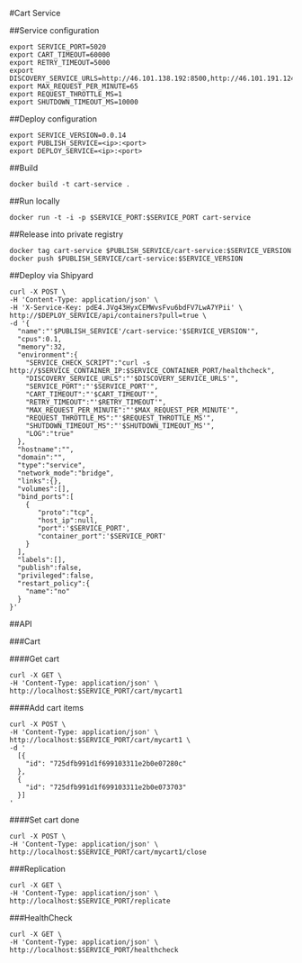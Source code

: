 #Cart Service

##Service configuration

```
export SERVICE_PORT=5020
export CART_TIMEOUT=60000
export RETRY_TIMEOUT=5000
export DISCOVERY_SERVICE_URLS=http://46.101.138.192:8500,http://46.101.191.124:8500
export MAX_REQUEST_PER_MINUTE=65
export REQUEST_THROTTLE_MS=1
export SHUTDOWN_TIMEOUT_MS=10000
```

##Deploy configuration

```
export SERVICE_VERSION=0.0.14
export PUBLISH_SERVICE=<ip>:<port>
export DEPLOY_SERVICE=<ip>:<port>
```

##Build

`docker build -t cart-service .`

##Run locally

`docker run -t -i -p $SERVICE_PORT:$SERVICE_PORT cart-service`

##Release into private registry

```
docker tag cart-service $PUBLISH_SERVICE/cart-service:$SERVICE_VERSION
docker push $PUBLISH_SERVICE/cart-service:$SERVICE_VERSION
```

##Deploy via Shipyard

```
curl -X POST \
-H 'Content-Type: application/json' \
-H 'X-Service-Key: pdE4.JVg43HyxCEMWvsFvu6bdFV7LwA7YPii' \
http://$DEPLOY_SERVICE/api/containers?pull=true \
-d '{  
  "name":"'$PUBLISH_SERVICE'/cart-service:'$SERVICE_VERSION'",
  "cpus":0.1,
  "memory":32,
  "environment":{
    "SERVICE_CHECK_SCRIPT":"curl -s http://$SERVICE_CONTAINER_IP:$SERVICE_CONTAINER_PORT/healthcheck",
    "DISCOVERY_SERVICE_URLS":"'$DISCOVERY_SERVICE_URLS'",
    "SERVICE_PORT":"'$SERVICE_PORT'",
    "CART_TIMEOUT":"'$CART_TIMEOUT'",
    "RETRY_TIMEOUT":"'$RETRY_TIMEOUT'",
    "MAX_REQUEST_PER_MINUTE":"'$MAX_REQUEST_PER_MINUTE'",
    "REQUEST_THROTTLE_MS":"'$REQUEST_THROTTLE_MS'",
    "SHUTDOWN_TIMEOUT_MS":"'$SHUTDOWN_TIMEOUT_MS'",
    "LOG":"true"
  },
  "hostname":"",
  "domain":"",
  "type":"service",
  "network_mode":"bridge",
  "links":{},
  "volumes":[],
  "bind_ports":[  
    {  
       "proto":"tcp",
       "host_ip":null,
       "port":'$SERVICE_PORT',
       "container_port":'$SERVICE_PORT'
    }
  ],
  "labels":[],
  "publish":false,
  "privileged":false,
  "restart_policy":{  
    "name":"no"
  }
}'
```

##API

###Cart

####Get cart

```
curl -X GET \
-H 'Content-Type: application/json' \
http://localhost:$SERVICE_PORT/cart/mycart1
```

####Add cart items

```
curl -X POST \
-H 'Content-Type: application/json' \
http://localhost:$SERVICE_PORT/cart/mycart1 \
-d '
  [{
    "id": "725dfb991d1f699103311e2b0e07280c"
  },
  {
    "id": "725dfb991d1f699103311e2b0e073703"
  }]
'
```

####Set cart done

```
curl -X POST \
-H 'Content-Type: application/json' \
http://localhost:$SERVICE_PORT/cart/mycart1/close
```

###Replication

```
curl -X GET \
-H 'Content-Type: application/json' \
http://localhost:$SERVICE_PORT/replicate
```

###HealthCheck

```
curl -X GET \
-H 'Content-Type: application/json' \
http://localhost:$SERVICE_PORT/healthcheck
```
